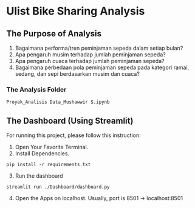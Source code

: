 # Ulist Bike Sharing Analysis

## The Purpose of Analysis
1. Bagaimana performa/tren peminjaman sepeda dalam setiap bulan?
2. Apa pengaruh musim terhadap jumlah peminjaman sepeda?
3. Apa pengaruh cuaca terhadap jumlah peminjaman sepeda?
4. Bagaimana perbedaan pola peminjaman sepeda pada kategori ramai, sedang, dan sepi berdasarkan musim dan cuaca?

### The Analysis Folder
```
Proyek_Analisis Data_Mushawwir S.ipynb
```

## The Dashboard (Using Streamlit)
For running this project, please follow this instruction:
1. Open Your Favorite Terminal.
2. Install Dependencies.

```
pip install -r requirements.txt
```

3. Run the dashboard

```
streamlit run ./Dashboard/dashboard.py
```

4. Open the Apps on localhost.
Usually, port is 8501 -> localhost:8501
